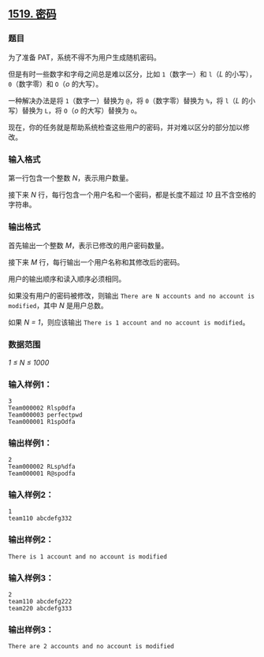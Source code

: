 ## [1519. 密码](https://www.acwing.com/problem/content/1521/)

### 题目

为了准备 PAT，系统不得不为用户生成随机密码。

但是有时一些数字和字母之间总是难以区分，比如 `1`（数字一）和 `l`（*L* 的小写）， `0`（数字零）和 `O`（*o* 的大写）。

一种解决办法是将 `1`（数字一）替换为 `@`，将 `0`（数字零）替换为 `%`，将 `l`（*L* 的小写）替换为 `L`，将 `O`（*o* 的大写）替换为 `o`。

现在，你的任务就是帮助系统检查这些用户的密码，并对难以区分的部分加以修改。

### 输入格式

第一行包含一个整数 *N*，表示用户数量。

接下来 *N* 行，每行包含一个用户名和一个密码，都是长度不超过 *10* 且不含空格的字符串。

### 输出格式

首先输出一个整数 *M*，表示已修改的用户密码数量。

接下来 *M* 行，每行输出一个用户名称和其修改后的密码。

用户的输出顺序和读入顺序必须相同。

如果没有用户的密码被修改，则输出 `There are N accounts and no account is modified`，其中 *N* 是用户总数。

如果 *N = 1*，则应该输出 `There is 1 account and no account is modified`。

### 数据范围

*1 ≤ N ≤ 1000*

### 输入样例1：

```
3
Team000002 Rlsp0dfa
Team000003 perfectpwd
Team000001 R1spOdfa
```

### 输出样例1：

```
2
Team000002 RLsp%dfa
Team000001 R@spodfa
```

### 输入样例2：

```
1
team110 abcdefg332
```

### 输出样例2：

```
There is 1 account and no account is modified
```

### 输入样例3：

```
2
team110 abcdefg222
team220 abcdefg333
```

### 输出样例3：

```
There are 2 accounts and no account is modified
```
